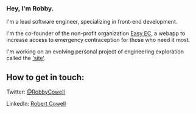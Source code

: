 ### Hey, I'm Robby.

I'm a lead software engineer, specializing in front-end development.

I'm the co-founder of the non-profit organization [Easy EC](https://easyec.org), a webapp to increase access to emergency contraception for those who need it most.

I'm working on an evolving personal project of engineering exploration called the ['site'](https://github.com/RobbyCowell/site).

## How to get in touch:

Twitter: [@RobbyCowell](https://twitter.com/RobbyCowell)

LinkedIn: [Robert Cowell](https://www.linkedin.com/in/robbycowell/)
